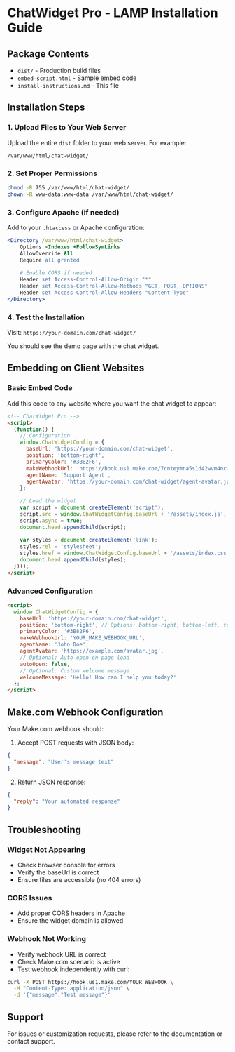 # ChatWidget Pro - LAMP Installation Guide

## Package Contents
- `dist/` - Production build files
- `embed-script.html` - Sample embed code
- `install-instructions.md` - This file

## Installation Steps

### 1. Upload Files to Your Web Server

Upload the entire `dist` folder to your web server. For example:
```
/var/www/html/chat-widget/
```

### 2. Set Proper Permissions

```bash
chmod -R 755 /var/www/html/chat-widget/
chown -R www-data:www-data /var/www/html/chat-widget/
```

### 3. Configure Apache (if needed)

Add to your `.htaccess` or Apache configuration:
```apache
<Directory /var/www/html/chat-widget>
    Options -Indexes +FollowSymLinks
    AllowOverride All
    Require all granted
    
    # Enable CORS if needed
    Header set Access-Control-Allow-Origin "*"
    Header set Access-Control-Allow-Methods "GET, POST, OPTIONS"
    Header set Access-Control-Allow-Headers "Content-Type"
</Directory>
```

### 4. Test the Installation

Visit: `https://your-domain.com/chat-widget/`

You should see the demo page with the chat widget.

## Embedding on Client Websites

### Basic Embed Code

Add this code to any website where you want the chat widget to appear:

```html
<!-- ChatWidget Pro -->
<script>
  (function() {
    // Configuration
    window.ChatWidgetConfig = {
      baseUrl: 'https://your-domain.com/chat-widget',
      position: 'bottom-right',
      primaryColor: '#3B82F6',
      makeWebhookUrl: 'https://hook.us1.make.com/7cnteymna5s1d42wvm4ncw6xm1q6cqho',
      agentName: 'Support Agent',
      agentAvatar: 'https://your-domain.com/chat-widget/agent-avatar.jpg'
    };
    
    // Load the widget
    var script = document.createElement('script');
    script.src = window.ChatWidgetConfig.baseUrl + '/assets/index.js';
    script.async = true;
    document.head.appendChild(script);
    
    var styles = document.createElement('link');
    styles.rel = 'stylesheet';
    styles.href = window.ChatWidgetConfig.baseUrl + '/assets/index.css';
    document.head.appendChild(styles);
  })();
</script>
```

### Advanced Configuration

```html
<script>
  window.ChatWidgetConfig = {
    baseUrl: 'https://your-domain.com/chat-widget',
    position: 'bottom-right', // Options: bottom-right, bottom-left, top-right, top-left
    primaryColor: '#3B82F6',
    makeWebhookUrl: 'YOUR_MAKE_WEBHOOK_URL',
    agentName: 'John Doe',
    agentAvatar: 'https://example.com/avatar.jpg',
    // Optional: Auto-open on page load
    autoOpen: false,
    // Optional: Custom welcome message
    welcomeMessage: 'Hello! How can I help you today?'
  };
</script>
```

## Make.com Webhook Configuration

Your Make.com webhook should:

1. Accept POST requests with JSON body:
```json
{
  "message": "User's message text"
}
```

2. Return JSON response:
```json
{
  "reply": "Your automated response"
}
```

## Troubleshooting

### Widget Not Appearing
- Check browser console for errors
- Verify the baseUrl is correct
- Ensure files are accessible (no 404 errors)

### CORS Issues
- Add proper CORS headers in Apache
- Ensure the widget domain is allowed

### Webhook Not Working
- Verify webhook URL is correct
- Check Make.com scenario is active
- Test webhook independently with curl:
```bash
curl -X POST https://hook.us1.make.com/YOUR_WEBHOOK \
  -H "Content-Type: application/json" \
  -d '{"message":"Test message"}'
```

## Support

For issues or customization requests, please refer to the documentation or contact support.
